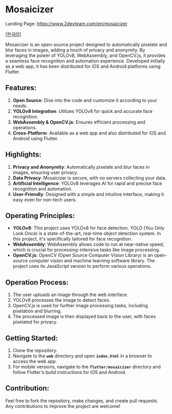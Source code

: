# Mosaicizer

Landing Page: https://www.2devteam.com/en/mosaicizer

[[한국어]](README-kor.md)

Mosaicizer is an open-source project designed to automatically pixelate and blur faces in images, adding a touch of privacy and anonymity. By leveraging the power of YOLOv8, WebAssembly, and OpenCV.js, it provides a seamless face recognition and automation experience. Developed initially as a web app, it has been distributed for iOS and Android platforms using Flutter.

## **Features:**

1. **Open Source**: Dive into the code and customize it according to your needs.
2. **YOLOv8 Integration**: Utilizes YOLOv8 for quick and accurate face recognition.
3. **WebAssembly & OpenCV.js**: Ensures efficient processing and operations.
4. **Cross-Platform**: Available as a web app and also distributed for iOS and Android using Flutter.

## **Highlights:**

1. **Privacy and Anonymity**: Automatically pixelate and blur faces in images, ensuring user privacy.
2. **Data Privacy**: Mosaicizer is secure, with no servers collecting your data.
3. **Artificial Intelligence**: YOLOv8 leverages AI for rapid and precise face recognition and automation.
4. **User-Friendly**: Designed with a simple and intuitive interface, making it easy even for non-tech users.

## **Operating Principles:**

- **YOLOv8**: This project uses YOLOv8 for face detection. YOLO (You Only Look Once) is a state-of-the-art, real-time object detection system. In this project, it's specifically tailored for face recognition.
- **WebAssembly**: WebAssembly allows code to run at near-native speed, which is crucial for processing-intensive tasks like image processing.
- **OpenCV.js**: OpenCV (Open Source Computer Vision Library) is an open-source computer vision and machine learning software library. The project uses its JavaScript version to perform various operations.

## **Operation Process:**

1. The user uploads an image through the web interface.
2. YOLOv8 processes the image to detect faces.
3. OpenCV.js is used for further image processing tasks, including pixelation and blurring.
4. The processed image is then displayed back to the user, with faces pixelated for privacy.

## **Getting Started:**

1. Clone the repository.
2. Navigate to the **`web`** directory and open **`index.html`** in a browser to access the web app.
3. For mobile versions, navigate to the **`flutter/mosaicizer`** directory and follow Flutter's build instructions for iOS and Android.

## **Contribution:**

Feel free to fork the repository, make changes, and create pull requests. Any contributions to improve the project are welcome!
